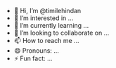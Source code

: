 - 👋 Hi, I’m @timilehindan
- 👀 I’m interested in ...
- 🌱 I’m currently learning ...
- 💞️ I’m looking to collaborate on ...
- 📫 How to reach me ...
- 😄 Pronouns: ...
- ⚡ Fun fact: ...

<!---
timilehindan/timilehindan is a ✨ special ✨ repository because its `README.md` (this file) appears on your GitHub profile.
You can click the Preview link to take a look at your changes.
--->
